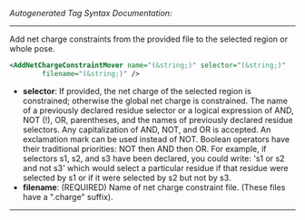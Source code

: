 <!-- THIS IS AN AUTOGENERATED FILE: Don't edit it directly, instead change the schema definition in the code itself. -->

_Autogenerated Tag Syntax Documentation:_

---
Add net charge constraints from the provided file to the selected region or whole pose.

```xml
<AddNetChargeConstraintMover name="(&string;)" selector="(&string;)"
        filename="(&string;)" />
```

-   **selector**: If provided, the net charge of the selected region is constrained; otherwise the global net charge is constrained. The name of a previously declared residue selector or a logical expression of AND, NOT (!), OR, parentheses, and the names of previously declared residue selectors. Any capitalization of AND, NOT, and OR is accepted. An exclamation mark can be used instead of NOT. Boolean operators have their traditional priorities: NOT then AND then OR. For example, if selectors s1, s2, and s3 have been declared, you could write: 's1 or s2 and not s3' which would select a particular residue if that residue were selected by s1 or if it were selected by s2 but not by s3.
-   **filename**: (REQUIRED) Name of net charge constraint file.  (These files have a ".charge" suffix).

---
